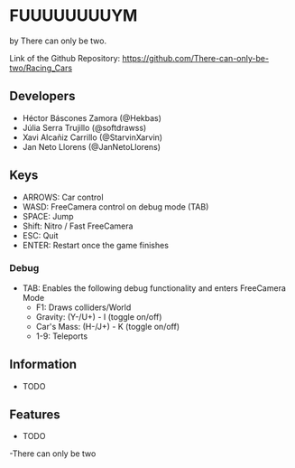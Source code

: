 # FUUUUUUUUYM 
by There can only be two.

Link of the Github Repository: https://github.com/There-can-only-be-two/Racing_Cars

## Developers
- Héctor Báscones Zamora (@Hekbas)
- Júlia Serra Trujillo (@softdrawss)
- Xavi Alcañiz Carrillo (@StarvinXarvin)
- Jan Neto Llorens (@JanNetoLlorens)

## Keys
- ARROWS: Car control
- WASD: FreeCamera control on debug mode (TAB)
- SPACE: Jump
- Shift: Nitro / Fast FreeCamera
- ESC: Quit
- ENTER: Restart once the game finishes

### Debug
- TAB: Enables the following debug functionality and enters FreeCamera Mode
  - F1: Draws colliders/World
  - Gravity: (Y-/U+) - I (toggle on/off)
  - Car's Mass: (H-/J+) - K (toggle on/off)
  - 1-9: Teleports
  
## Information
- TODO
  
## Features
- TODO


-There can only be two
